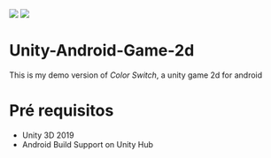 <img src=”https://pin.it/s7iq3knkpfqfcx”>
<img src=”https://pin.it/hjzfdmshyppgms”>



# Unity-Android-Game-2d

This is my demo version of _Color Switch_, a unity game 2d for android


# Pré requisitos

* Unity 3D 2019
* Android Build Support on Unity Hub




